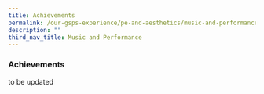 ```yaml
---
title: Achievements
permalink: /our-gsps-experience/pe-and-aesthetics/music-and-performance/achievements/
description: ""
third_nav_title: Music and Performance
---
```

### **Achievements**
to be updated